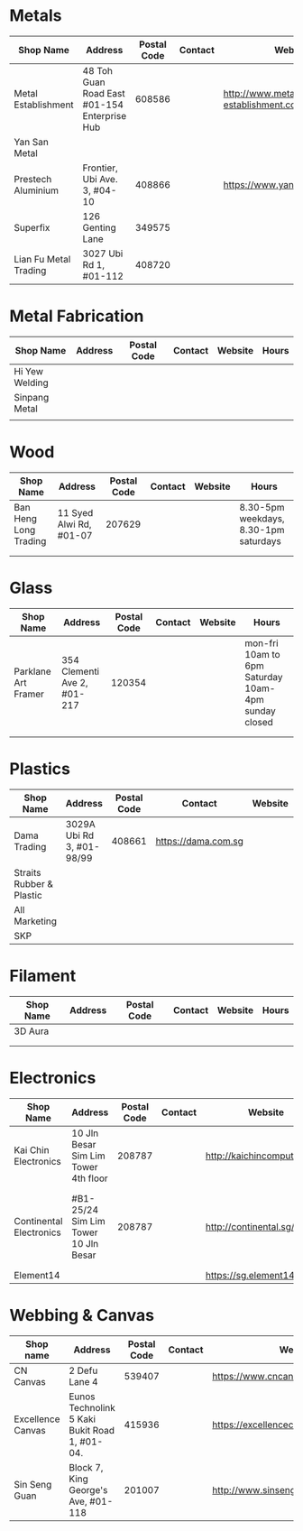 
# Metals

| Shop Name             | Address                                      | Postal Code | Contact | Website                             | Hours              |
|-----------------------|----------------------------------------------|-------------|---------|-------------------------------------|--------------------|
| Metal Establishment   | 48 Toh Guan Road East #01-154 Enterprise Hub | 608586      |         | http://www.metal-establishment.com/ | mon-fri 8am-5.30pm |
| Yan San Metal         |                                              |             |         |                                     |                    |
| Prestech Aluminium    | Frontier, Ubi Ave. 3, #04-10                 | 408866      |         | https://www.yansanmetals.com/       |                    |
| Superfix              | 126 Genting Lane                             | 349575      |         |                                     |                    |
| Lian Fu Metal Trading | 3027 Ubi Rd 1, #01-112                       | 408720      |         |                                     |                    |

# Metal Fabrication
| Shop Name      | Address | Postal Code | Contact | Website | Hours |
|----------------|---------|-------------|---------|---------|-------|
| Hi Yew Welding |         |             |         |         |       |
| Sinpang Metal  |         |             |         |         |       |
|                |         |             |         |         |       |


# Wood

| Shop Name             | Address                 | Postal Code | Contact | Website | Hours                                 |
|-----------------------|-------------------------|-------------|---------|---------|---------------------------------------|
| Ban Heng Long Trading | 11 Syed Alwi Rd, #01-07 | 207629      |         |         | 8.30-5pm weekdays, 8.30-1pm saturdays |
|                       |                         |             |         |         |                                       |
|                       |                         |             |         |         |                                       |

# Glass

| Shop Name           | Address                     | Postal Code | Contact | Website | Hours                                               |
|---------------------|-----------------------------|-------------|---------|---------|-----------------------------------------------------|
| Parklane Art Framer | 354 Clementi Ave 2, #01-217 | 120354      |         |         | mon-fri 10am to 6pm Saturday 10am-4pm sunday closed |
|                     |                             |             |         |         |                                                     |
|                     |                             |             |         |         |                                                     |

# Plastics
| Shop Name                | Address                   | Postal Code | Contact             | Website | Hours                                 |
|--------------------------|---------------------------|-------------|---------------------|---------|---------------------------------------|
| Dama Trading             | 3029A Ubi Rd 3, #01-98/99 | 408661      | https://dama.com.sg |         | 8.30-7pm weekdays, 8.30-2pm saturdays |
| Straits Rubber & Plastic |                           |             |                     |         |                                       |
| All Marketing            |                           |             |                     |         |                                       |
| SKP                      |                           |             |                     |         |                                       |

# Filament

| Shop Name | Address | Postal Code | Contact | Website | Hours |
|-----------|---------|-------------|---------|---------|-------|
| 3D Aura   |         |             |         |         |       |
|           |         |             |         |         |       |
|           |         |             |         |         |       |

# Electronics

| Shop Name               | Address                              | Postal Code | Contact | Website                     | Hours                         |
|-------------------------|--------------------------------------|-------------|---------|-----------------------------|-------------------------------|
| Kai Chin Electronics    | 10 Jln Besar Sim Lim Tower 4th floor | 208787      |         | http://kaichincomputer.com/ | mon-sat 10.30-6pm             |
| Continental Electronics | #B1-25/24 Sim Lim Tower 10 Jln Besar | 208787      |         | http://continental.sg/      | mon-fri 9.30-6pm sat 9.30-5pm |
| Element14               |                                      |             |         | https://sg.element14.com/   |                               |

# Webbing & Canvas

| Shop name         | Address                                       | Postal Code | Contact | Webstie                                | Hours           |
|-------------------|-----------------------------------------------|-------------|---------|----------------------------------------|-----------------|
| CN Canvas         | 2 Defu Lane 4                                 | 539407      |         | https://www.cncanvas.sg/               |                 |
| Excellence Canvas | Eunos Technolink 5 Kaki Bukit Road 1, #01-04. | 415936      |         | https://excellencecanvas.blogspot.com/ |                 |
| Sin Seng Guan     | Block 7, King George's Ave, #01-118           | 201007      |         | http://www.sinsengguan.com/            | 9am-5pm mon-fri |
